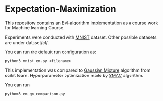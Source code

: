 # Expectation-Maximization

This repository contains an EM-algorithm implementation as a course work for Machine learning Course.

Experiments were conducted with [MNIST](http://yann.lecun.com/exdb/mnist/) dataset.
Other possible datasets are under dataset/cl/.

You can run the default run configuration as:
```
python3 mnist_em.py <filename>
```

This implementation was compared to [Gaussian Mixture](http://scikit-learn.org/stable/modules/generated/sklearn.mixture.GaussianMixture.html#sklearn.mixture.GaussianMixture) algorithm from scikit learn.
Hyperparameter optimization made by [SMAC](http://www.ml4aad.org/automated-algorithm-design/algorithm-configuration/smac/) algorithm.

You can run
```  
pythom3 em_gm_comparison.py
```